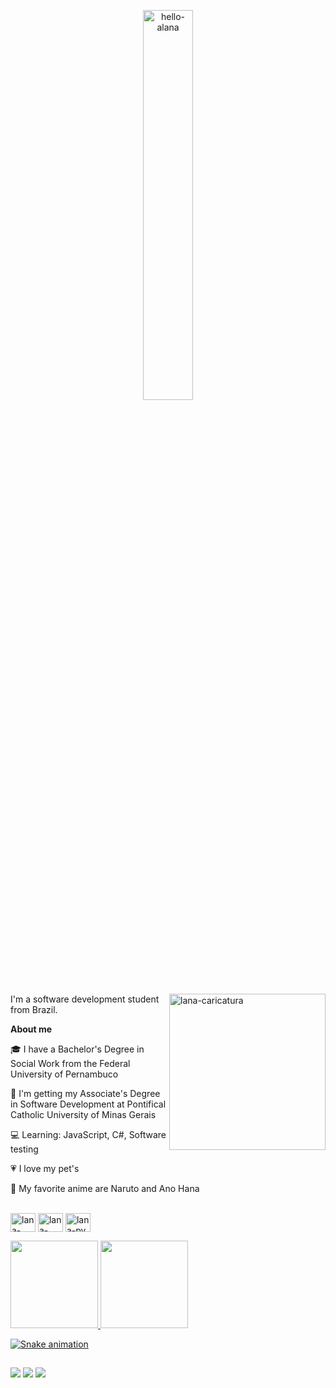 <p align="center"><img align="center" alt="hello-alana" src="https://media.discordapp.net/attachments/557400688918003712/950589862854144060/unknown.png" width="40%" height="40%" /></p>

<img align="right" alt="lana-caricatura" src="https://user-images.githubusercontent.com/93610017/139995871-618a69e7-7cbc-4f13-aab1-6645e584a2ac.jpg" width="250px" />

I'm a software development student from Brazil.


**About me**

🎓 I have a Bachelor's Degree in Social Work from the Federal University of Pernambuco

📖 I'm getting my Associate's Degree in Software Development at Pontifical Catholic University of Minas Gerais

💻 Learning: JavaScript, C#, Software testing

💗 I love my pet's

🍜 My favorite anime are Naruto and Ano Hana


<div style="display: inline_block"><br/>
  <img align="center" alt="lana-html" height="30" width="40" src="https://cdn.jsdelivr.net/gh/devicons/devicon/icons/html5/html5-original.svg" />
  <img align="center" alt="lana-css" height="30" width="40" src="https://cdn.jsdelivr.net/gh/devicons/devicon/icons/css3/css3-original.svg" />
  <img align="center" alt="lana-py" height="30" width="40" src="https://cdn.jsdelivr.net/gh/devicons/devicon/icons/python/python-original.svg" />
  
  <p></p>
    
<div>
  <a href="https://github.com/alanavscls">
  <img height="140em" src="https://github-readme-stats.vercel.app/api?username=alanavscls&show_icons=true&theme=dracula&include_all_commits=true&count_private=true" />
  <img height="140em" src="https://github-readme-stats.vercel.app/api/top-langs/?username=alanavscls&layout=compact&langs_count=16&theme=dracula" />

![Snake animation](https://github.com/alanavscls/alanavscls/blob/output/github-contribution-grid-snake.svg)

</div>
  
 ##
  
  <div>
    <a href="mailto:alanamvd30@gmail.com"><img src="https://img.shields.io/badge/Gmail-D14836?style=for-the-badge&logo=gmail&logoColor=white" target="_blank" /></a>
    <a href="https://www.linkedin.com/in/alanavasconcelos" target="_blank"><img src="https://img.shields.io/badge/LinkedIn-0077B5?style=for-the-badge&logo=linkedin&logoColor=white" target="_blank" /></a>
    <a href="https://instagram.com/alanavscls" target="_blank"><img src="https://img.shields.io/badge/Instagram-E4405F?style=for-the-badge&logo=instagram&logoColor=white" target="_blank" /></a>
  </div>


